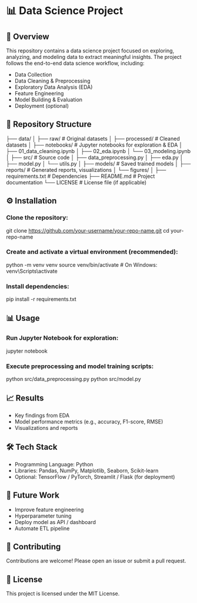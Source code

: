 # 📊 Data Science Project

## 📌 Overview
This repository contains a data science project focused on exploring, analyzing, and modeling data to extract meaningful insights. The project follows the end-to-end data science workflow, including:

- Data Collection
- Data Cleaning & Preprocessing
- Exploratory Data Analysis (EDA)
- Feature Engineering
- Model Building & Evaluation
- Deployment (optional)

## 📂 Repository Structure
├── data/
│   ├── raw/                # Original datasets
│   ├── processed/          # Cleaned datasets
│
├── notebooks/              # Jupyter notebooks for exploration & EDA
│   ├── 01_data_cleaning.ipynb
│   ├── 02_eda.ipynb
│   └── 03_modeling.ipynb
│
├── src/                    # Source code
│   ├── data_preprocessing.py
│   ├── eda.py
│   ├── model.py
│   └── utils.py
│
├── models/                 # Saved trained models
│
├── reports/                # Generated reports, visualizations
│   └── figures/
│
├── requirements.txt        # Dependencies
├── README.md               # Project documentation
└── LICENSE                 # License file (if applicable)

## ⚙️ Installation

### Clone the repository:
git clone https://github.com/your-username/your-repo-name.git
cd your-repo-name

### Create and activate a virtual environment (recommended):
python -m venv venv
source venv/bin/activate   # On Windows: venv\Scripts\activate

### Install dependencies:
pip install -r requirements.txt

## 📊 Usage

### Run Jupyter Notebook for exploration:
jupyter notebook

### Execute preprocessing and model training scripts:
python src/data_preprocessing.py
python src/model.py

## 📈 Results

- Key findings from EDA
- Model performance metrics (e.g., accuracy, F1-score, RMSE)
- Visualizations and reports

## 🛠️ Tech Stack

- Programming Language: Python
- Libraries: Pandas, NumPy, Matplotlib, Seaborn, Scikit-learn
- Optional: TensorFlow / PyTorch, Streamlit / Flask (for deployment)

## 🚀 Future Work

- Improve feature engineering
- Hyperparameter tuning
- Deploy model as API / dashboard
- Automate ETL pipeline

## 🤝 Contributing
Contributions are welcome! Please open an issue or submit a pull request.

## 📜 License
This project is licensed under the MIT License.
